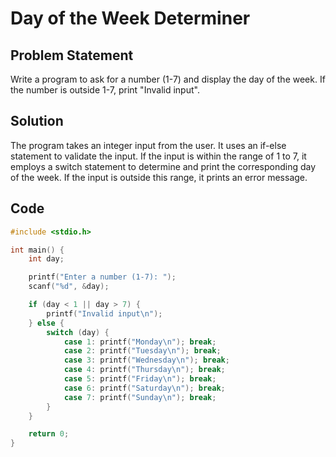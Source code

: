 # Day of the Week Determiner

## Problem Statement
Write a program to ask for a number (1-7) and display the day of the week. If the number is outside 1-7, print "Invalid input".

## Solution
The program takes an integer input from the user. It uses an if-else statement to validate the input. If the input is within the range of 1 to 7, it employs a switch statement to determine and print the corresponding day of the week. If the input is outside this range, it prints an error message.

## Code
```c
#include <stdio.h>

int main() {
    int day;

    printf("Enter a number (1-7): ");
    scanf("%d", &day);

    if (day < 1 || day > 7) {
        printf("Invalid input\n");
    } else {
        switch (day) {
            case 1: printf("Monday\n"); break;
            case 2: printf("Tuesday\n"); break;
            case 3: printf("Wednesday\n"); break;
            case 4: printf("Thursday\n"); break;
            case 5: printf("Friday\n"); break;
            case 6: printf("Saturday\n"); break;
            case 7: printf("Sunday\n"); break;
        }
    }

    return 0;
}
```
